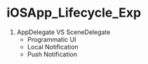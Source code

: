 # iOSApp_Lifecycle_Exp

1. AppDelegate VS SceneDelegate
    - Programmatic UI
    - Local Notification
    - Push Notification
 
    
    



